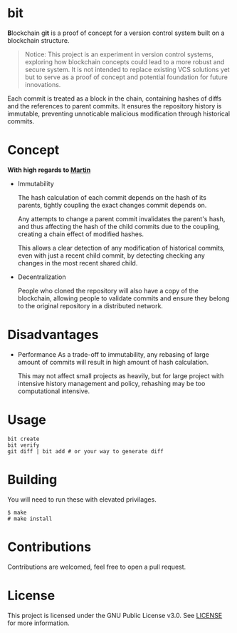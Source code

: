# bit

**B**lockchain g**it** is a proof of concept for a version control system built on a blockchain structure.

> Notice: This project is an experiment in version control systems, exploring how blockchain concepts could lead to a more robust and secure system. It is not intended to replace existing VCS solutions yet but to serve as a proof of concept and potential foundation for future innovations.

Each commit is treated as a block in the chain, containing hashes of diffs and the references to parent commits.
It ensures the repository history is immutable, preventing unnoticable malicious modification through historical commits.

# Concept

**With high regards to [Martin](https://github.com/wmartinmimi)**

- Immutability

  The hash calculation of each commit depends on the hash of its parents, tightly coupling the exact changes commit depends on.
  
  Any attempts to change a parent commit invalidates the parent's hash, and thus affecting the hash of the child commits due to the coupling, creating a chain effect of modified hashes.

  This allows a clear detection of any modification of historical commits, even with just a recent child commit, by detecting checking any changes in the most recent shared child.

- Decentralization

  People who cloned the repository will also have a copy of the blockchain,
  allowing people to validate commits and ensure they belong to the original repository in a distributed network.

# Disadvantages
- Performance
  As a trade-off to immutability, any rebasing of large amount of commits will result in high amount of hash calculation.

  This may not affect small projects as heavily, but for large project with intensive history management and policy, rehashing may be too computational intensive.

# Usage
```
bit create
bit verify
git diff | bit add # or your way to generate diff
```

# Building
You will need to run these with elevated privilages.
```
$ make
# make install
```

# Contributions
Contributions are welcomed, feel free to open a pull request.

# License
This project is licensed under the GNU Public License v3.0. See [LICENSE](https://github.com/night0721/bit/blob/master/LICENSE) for more information.
